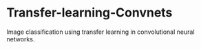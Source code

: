 # Transfer-learning-Convnets
Image classification using transfer learning in convolutional neural networks.
